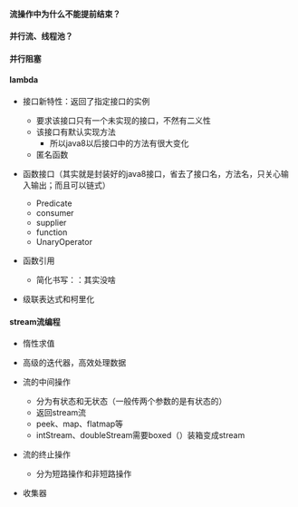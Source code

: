 #### 流操作中为什么不能提前结束？

#### 并行流、线程池？

#### 并行阻塞

#### lambda

* 接口新特性：返回了指定接口的实例
  * 要求该接口只有一个未实现的接口，不然有二义性
  * 该接口有默认实现方法
    * 所以java8以后接口中的方法有很大变化
  * 匿名函数

* 函数接口（其实就是封装好的java8接口，省去了接口名，方法名，只关心输入输出；而且可以链式）
  * Predicate
  * consumer
  * supplier
  * function
  * UnaryOperator

* 函数引用
  * 简化书写：：其实没啥
* 级联表达式和柯里化

#### stream流编程

* 惰性求值
* 高级的迭代器，高效处理数据

* 流的中间操作
  * 分为有状态和无状态（一般传两个参数的是有状态的）
  * 返回stream流
  * peek、map、flatmap等
  * intStream、doubleStream需要boxed（）装箱变成stream

* 流的终止操作
  * 分为短路操作和非短路操作

* 收集器
